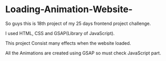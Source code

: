 # Loading-Animation-Website-

So guys this is 18th project of my 25 days frontend project challenge.

I used HTML, CSS and GSAP(Library of JavaScript).

This project Consist many effects when the website loaded.

All the Animations are created using GSAP so must check JavaScript part.
